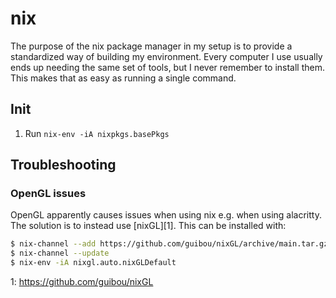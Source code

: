 # nix

The purpose of the nix package manager in my setup is to provide a standardized way of building my environment.
Every computer I use usually ends up needing the same set of tools, but I never remember to install them.
This makes that as easy as running a single command.

## Init

1. Run `nix-env -iA nixpkgs.basePkgs`

## Troubleshooting

### OpenGL issues

OpenGL apparently causes issues when using nix e.g. when using alacritty.
The solution is to instead use [nixGL][1].
This can be installed with:

```sh
$ nix-channel --add https://github.com/guibou/nixGL/archive/main.tar.gz nixgl
$ nix-channel --update
$ nix-env -iA nixgl.auto.nixGLDefault
```

1: https://github.com/guibou/nixGL
